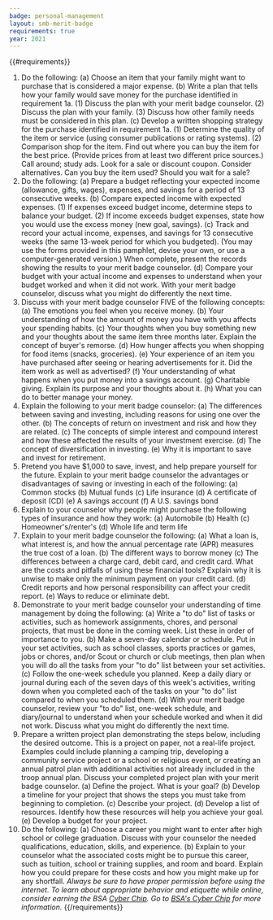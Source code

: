 ```yaml
---
badge: personal-management
layout: smb-merit-badge
requirements: true
year: 2021
---
```


{{#requirements}}
1. Do the following:
    (a) Choose an item that your family might want to purchase that is considered a major expense.
    (b) Write a plan that tells how your family would save money for the purchase identified in requirement 1a.
        (1) Discuss the plan with your merit badge counselor.
        (2) Discuss the plan with your family.
        (3) Discuss how other family needs must be considered in this plan.
    (c) Develop a written shopping strategy for the purchase identified in requirement 1a.
        (1) Determine the quality of the item or service (using consumer publications or rating systems).
        (2) Comparison shop for the item. Find out where you can buy the item for the best price. (Provide prices from at least two different price sources.) Call around; study ads. Look for a sale or discount coupon. Consider alternatives. Can you buy the item used? Should you wait for a sale?
2. Do the following:
    (a) Prepare a budget reflecting your expected income (allowance, gifts, wages), expenses, and savings for a period of 13 consecutive weeks.
    (b) Compare expected income with expected expenses.
        (1) If expenses exceed budget income, determine steps to balance your budget.
        (2) If income exceeds budget expenses, state how you would use the excess money (new goal, savings).
    (c) Track and record your actual income, expenses, and savings for 13 consecutive weeks (the same 13-week period for which you budgeted). (You may use the forms provided in this pamphlet, devise your own, or use a computer-generated version.) When complete, present the records showing the results to your merit badge counselor.
    (d) Compare your budget with your actual income and expenses to understand when your budget worked and when it did not work. With your merit badge counselor, discuss what you might do differently the next time.
3. Discuss with your merit badge counselor FIVE of the following concepts:
    (a) The emotions you feel when you receive money.
    (b) Your understanding of how the amount of money you have with you affects your spending habits.
    (c) Your thoughts when you buy something new and your thoughts about the same item three months later. Explain the concept of buyer's remorse.
    (d) How hunger affects you when shopping for food items (snacks, groceries).
    (e) Your experience of an item you have purchased after seeing or hearing advertisements for it. Did the item work as well as advertised?
    (f) Your understanding of what happens when you put money into a savings account.
    (g) Charitable giving. Explain its purpose and your thoughts about it.
    (h) What you can do to better manage your money.
4. Explain the following to your merit badge counselor:
    (a) The differences between saving and investing, including reasons for using one over the other.
    (b) The concepts of return on investment and risk and how they are related.
    (c) The concepts of simple interest and compound interest and how these affected the results of your investment exercise.
    (d) The concept of diversification in investing.
    (e) Why it is important to save and invest for retirement.
5. Pretend you have $1,000 to save, invest, and help prepare yourself for the future. Explain to your merit badge counselor the advantages or disadvantages of saving or investing in each of the following:
    (a) Common stocks
    (b) Mutual funds
    (c) Life insurance
    (d) A certificate of deposit (CD)
    (e) A savings account
    (f) A U.S. savings bond
6. Explain to your counselor why people might purchase the following types of insurance and how they work:
    (a) Automobile
    (b) Health
    (c) Homeowner's/renter's
    (d) Whole life and term life
7. Explain to your merit badge counselor the following:
    (a) What a loan is, what interest is, and how the annual percentage rate (APR) measures the true cost of a loan.
    (b) The different ways to borrow money
    (c) The differences between a charge card, debit card, and credit card. What are the costs and pitfalls of using these financial tools? Explain why it is unwise to make only the minimum payment on your credit card.
    (d) Credit reports and how personal responsibility can affect your credit report.
    (e) Ways to reduce or eliminate debt.
8. Demonstrate to your merit badge counselor your understanding of time management by doing the following:
    (a) Write a "to do" list of tasks or activities, such as homework assignments, chores, and personal projects, that must be done in the coming week. List these in order of importance to you.
    (b) Make a seven-day calendar or schedule. Put in your set activities, such as school classes, sports practices or games, jobs or chores, and/or Scout or church or club meetings, then plan when you will do all the tasks from your "to do" list between your set activities.
    (c) Follow the one-week schedule you planned. Keep a daily diary or journal during each of the seven days of this week's activities, writing down when you completed each of the tasks on your "to do" list compared to when you scheduled them.
    (d) With your merit badge counselor, review your "to do" list, one-week schedule, and diary/journal to understand when your schedule worked and when it did not work. Discuss what you might do differently the next time.
9. Prepare a written project plan demonstrating the steps below, including the desired outcome. This is a project on paper, not a real-life project. Examples could include planning a camping trip, developing a community service project or a school or religious event, or creating an annual patrol plan with additional activities not already included in the troop annual plan. Discuss your completed project plan with your merit badge counselor.
    (a) Define the project. What is your goal?
    (b) Develop a timeline for your project that shows the steps you must take from beginning to completion.
    (c) Describe your project.
    (d) Develop a list of resources. Identify how these resources will help you achieve your goal.
    (e) Develop a budget for your project.
10. Do the following:
    (a) Choose a career you might want to enter after high school or college graduation. Discuss with your counselor the needed qualifications, education, skills, and experience.
    (b) Explain to your counselor what the associated costs might be to pursue this career, such as tuition, school or training supplies, and room and board. Explain how you could prepare for these costs and how you might make up for any shortfall.
*Always be sure to have proper permission before using the internet. To learn about appropriate behavior and etiquette while online, consider earning the BSA [Cyber Chip]({{@root.rootPath}}/other-awards/cyber-chip/). Go to [BSA's Cyber Chip](https://www.scouting.org/training/youth-protection/cyber-chip/) for more information.*
{{/requirements}}
